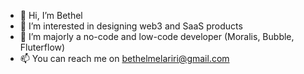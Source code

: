- 👋 Hi, I’m Bethel
- 👀 I’m interested in designing web3 and SaaS products
- 🌱 I’m majorly a no-code and low-code developer (Moralis, Bubble, Fluterflow)
- 📫 You can reach me on bethelmelariri@gmail.com
